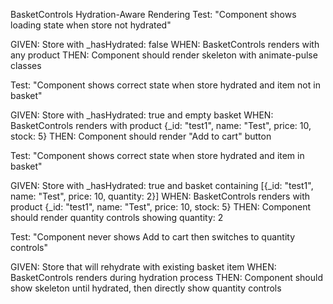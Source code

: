 BasketControls Hydration-Aware Rendering
Test: "Component shows loading state when store not hydrated"

GIVEN: Store with \_hasHydrated: false
WHEN: BasketControls renders with any product
THEN: Component should render skeleton with animate-pulse classes

Test: "Component shows correct state when store hydrated and item not in basket"

GIVEN: Store with \_hasHydrated: true and empty basket
WHEN: BasketControls renders with product {\_id: "test1", name: "Test", price: 10, stock: 5}
THEN: Component should render "Add to cart" button

Test: "Component shows correct state when store hydrated and item in basket"

GIVEN: Store with \_hasHydrated: true and basket containing [{_id: "test1", name: "Test", price: 10, quantity: 2}]
WHEN: BasketControls renders with product {\_id: "test1", name: "Test", price: 10, stock: 5}
THEN: Component should render quantity controls showing quantity: 2

Test: "Component never shows Add to cart then switches to quantity controls"

GIVEN: Store that will rehydrate with existing basket item
WHEN: BasketControls renders during hydration process
THEN: Component should show skeleton until hydrated, then directly show quantity controls
